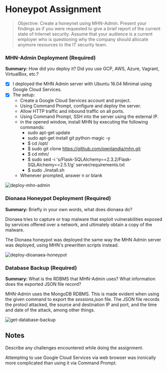 # Honeypot Assignment

> Objective: Create a honeynet using MHN-Admin. Present your findings as if you were requested to give a brief report of the current state of Internet security. Assume that your audience is a current employer who is questioning why the company should allocate anymore resources to the IT security team.

### MHN-Admin Deployment (Required)

**Summary:** How did you deploy it? Did you use GCP, AWS, Azure, Vagrant, VirtualBox, etc.?

- [x] I deployed the MHN Admin server with Ubuntu 16.04 Minimal using Google Cloud Services.
- [x] The setup:
  - Create a Google Cloud Services account and project.
  - Using Command Prompt, configure and deploy the server.
  - Allow HTTP traffic and inbound traffic on all ports.
  - Using Command Prompt, SSH into the server using the external IP.
  - in the opened window, install MHN by executing the following commands:
      - sudo apt-get update
      - sudo apt-get install git python-magic -y
      - $ cd /opt/
      - $ sudo git clone https://github.com/pwnlandia/mhn.git
      - $ cd mhn/
      - $ sudo sed -i 's/Flask-SQLAlchemy==2.3.2/Flask-SQLAlchemy==2.5.1/g' server/requirements.txt
      - $ sudo ./install.sh
  - Whenever prompted, answer n or blank

![deploy-mhn-admin](https://user-images.githubusercontent.com/45502375/142711009-354963be-1ea6-465d-a43d-3cf5cc165bd3.gif)


### Dionaea Honeypot Deployment (Required)

**Summary:** Briefly in your own words, what does dionaea do?

Dionaea tries to capture or trap malware that exploit vulnerabilities exposed by services offered over a network, and ultimately obtain a copy of the malware.

The Dionaea honeypot was deployed the same way the MHN Admin server was deployed, using MHN's prewritten scripts instead.

![deploy-dioanaea-honeypot](https://user-images.githubusercontent.com/45502375/142711013-bbd790e2-712f-45b3-bde3-e19e961c381c.gif)


### Database Backup (Required) 

**Summary:** What is the RDBMS that MHN-Admin uses? What information does the exported JSON file record?

MHN-Admin uses the MongoDB RDBMS. This is made evident when using the given command to export the _sessions.json_ file. The JSON file records the protocl attacked, the source and destination IP and port, and the time and date of the attack, among other things.

![get-database-backup](https://user-images.githubusercontent.com/45502375/142714049-78c23eea-b1a4-4ab5-9310-22b4cf48932a.gif)


## Notes

Describe any challenges encountered while doing the assignment.

Attempting to use Google Cloud Services via web browser was ironically more complicated than using it via Command Prompt.
